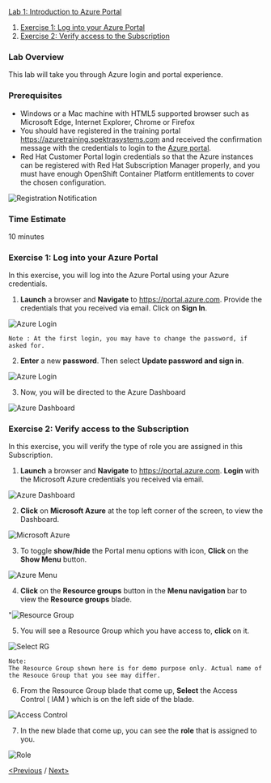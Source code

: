  [Lab 1: Introduction to Azure Portal](#lab-1-introduction-to-azure-portal)	
   1. [Exercise 1: Log into your Azure Portal](#exercise-1-log-into-your-azure-portal)
   2. [Exercise 2: Verify access to the Subscription](#exercise-2-verify-access-to-the-subscription)
   
### Lab Overview
This lab will take you through Azure login and portal experience.

### Prerequisites
-	Windows or a Mac machine with HTML5 supported browser such as Microsoft Edge, Internet Explorer, Chrome or Firefox
-	You should have registered in the training portal https://azuretraining.spektrasystems.com and received the confirmation message with the credentials to login to the [Azure portal](http://portal.azure.com).
-	Red Hat Customer Portal login credentials so that the Azure instances can be registered with Red Hat Subscription Manager properly, and you must have enough OpenShift Container Platform entitlements to cover the chosen configuration.

![Registration Notification](images/2registration_notification.jpg)


### Time Estimate

10 minutes

### Exercise 1: Log into your Azure Portal

In this exercise, you will log into the Azure Portal using your Azure credentials.
1.	**Launch** a browser and **Navigate** to https://portal.azure.com. Provide the credentials that you received via email. Click on **Sign In**.

![Azure Login](images/3azure_login.jpg)

```
Note : At the first login, you may have to change the password, if asked for.
```

2.	**Enter** a new **password**. Then select **Update password and sign in**.

![Azure Login](images/4update_password.jpg)

3.	Now, you will be directed to the Azure Dashboard

![Azure Dashboard](images/5azure_dashboard.jpg)

### Exercise 2: Verify access to the Subscription
In this exercise, you will verify the type of role you are assigned in this Subscription.

1.	**Launch** a browser and **Navigate** to https://portal.azure.com. **Login** with the Microsoft Azure credentials you received via email.

![Azure Dashboard](images/6azure_dashboard.jpg)

2. **Click** on **Microsoft Azure**  at the top left corner of the screen, to view the Dashboard.

![Microsoft Azure](images/7microsoftazure.jpg)

3.	To toggle **show/hide** the Portal menu options with icon, **Click** on the **Show Menu** button. 

![Azure Menu](images/8azure_menu.jpg)

4.	**Click** on the **Resource groups** button in the **Menu navigation** bar to view the **Resource groups** blade.

"![Resource Group](images/9resourcegroup.jpg)

5.	You will see a Resource Group which you have access to, **click** on it.

![Select RG](images/10select_rg.jpg)

```
Note:
The Resource Group shown here is for demo purpose only. Actual name of the Resouce Group that you see may differ.
```

6.	From the Resource Group blade that come up, **Select** the Access Control ( IAM ) which is on the left side of the blade.

![Access Control](https://github.com/ShivaniThadiyan/openshift-container-platform/blob/master/images/11access_control.jpg)

7.	In the new blade that come up, you can see the **role** that is assigned to you.

![Role](../images/12role.jpg)

[<Previous](https://github.com/ShivaniThadiyan/openshift-container-platform/edit/master/README.md) /
[Next>](docs/Lab%202:%20Deploying-OpenShift-cluster-using-ARM-templates.md)
